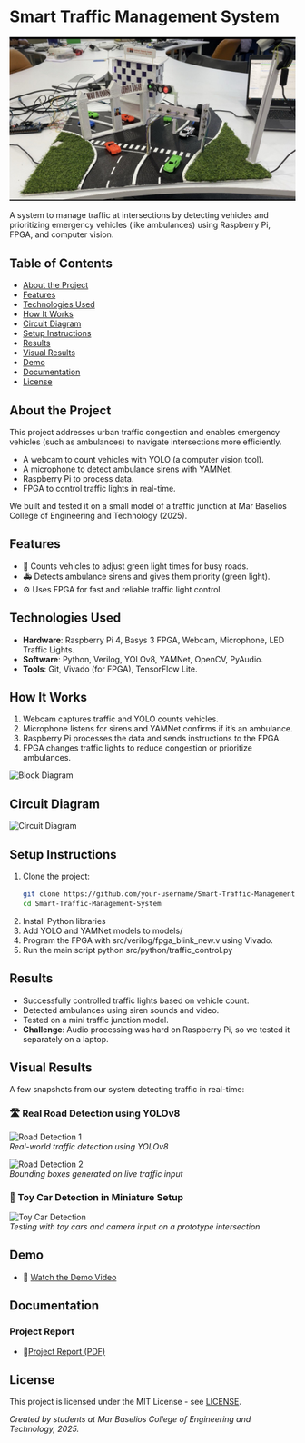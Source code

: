 # Smart Traffic Management System


  <img src="assets/screenshots/prototype.jpg" alt="Prototype" width="700">


A system to manage traffic at intersections by detecting vehicles and prioritizing emergency vehicles (like ambulances) using Raspberry Pi, FPGA, and computer vision.

## Table of Contents
- [About the Project](#about-the-project)
- [Features](#features)
- [Technologies Used](#technologies-used)
- [How It Works](#how-it-works)
- [Circuit Diagram](#circuit-diagram)
- [Setup Instructions](#setup-instructions)
- [Results](#results)
- [Visual Results](#visual-results)
- [Demo](#demo)
- [Documentation](#documentation)
- [License](#license)



## About the Project
This project addresses urban traffic congestion and enables emergency vehicles (such as ambulances) to navigate intersections more efficiently.
- A webcam to count vehicles with YOLO (a computer vision tool).
- A microphone to detect ambulance sirens with YAMNet.
- Raspberry Pi to process data.
- FPGA to control traffic lights in real-time.

We built and tested it on a small model of a traffic junction at Mar Baselios College of Engineering and Technology (2025).

## Features

- 🚦 Counts vehicles to adjust green light times for busy roads.  
- 🚑 Detects ambulance sirens and gives them priority (green light).  
- ⚙️ Uses FPGA for fast and reliable traffic light control.


## Technologies Used
- **Hardware**: Raspberry Pi 4, Basys 3 FPGA, Webcam, Microphone, LED Traffic Lights.
- **Software**: Python, Verilog, YOLOv8, YAMNet, OpenCV, PyAudio.
- **Tools**: Git, Vivado (for FPGA), TensorFlow Lite.

## How It Works
1. Webcam captures traffic and YOLO counts vehicles.
2. Microphone listens for sirens and YAMNet confirms if it’s an ambulance.
3. Raspberry Pi processes the data and sends instructions to the FPGA.
4. FPGA changes traffic lights to reduce congestion or prioritize ambulances.

![Block Diagram](docs/block_diagram.jpg)

## Circuit Diagram
![Circuit Diagram](docs/Circuit_Diagram.jpg)

## Setup Instructions
1. Clone the project:
   ```bash
   git clone https://github.com/your-username/Smart-Traffic-Management-System.git
   cd Smart-Traffic-Management-System
2. Install Python libraries
3. Add YOLO and YAMNet models to models/
4. Program the FPGA with src/verilog/fpga_blink_new.v using Vivado.
5. Run the main script
    python src/python/traffic_control.py

## Results

- Successfully controlled traffic lights based on vehicle count.  
- Detected ambulances using siren sounds and video.  
- Tested on a mini traffic junction model.  
- **Challenge**: Audio processing was hard on Raspberry Pi, so we tested it separately on a laptop.
  
## Visual Results

A few snapshots from our system detecting traffic in real-time:

### 🛣️ Real Road Detection using YOLOv8

![Road Detection 1](assets/screenshots/Road_Detection1.jpeg)  
*Real-world traffic detection using YOLOv8*

![Road Detection 2](assets/screenshots/Road_Detection2.jpg)  
*Bounding boxes generated on live traffic input*

### 🚗 Toy Car Detection in Miniature Setup

![Toy Car Detection](assets/screenshots/Toy_car_detection3.jpg)  
*Testing with toy cars and camera input on a prototype intersection*

## Demo

- 🎥 [Watch the Demo Video](https://drive.google.com/file/d/11muLq86sJkHUUcLF9veugZjnzbw4sB4t/view?usp=drivesdk)


## Documentation

### Project Report
- 📄[Project Report (PDF)](docs/Final%20Report%20new.pdf)


## License
This project is licensed under the MIT License - see [LICENSE](LICENSE).

*Created by students at Mar Baselios College of Engineering and Technology, 2025.*
